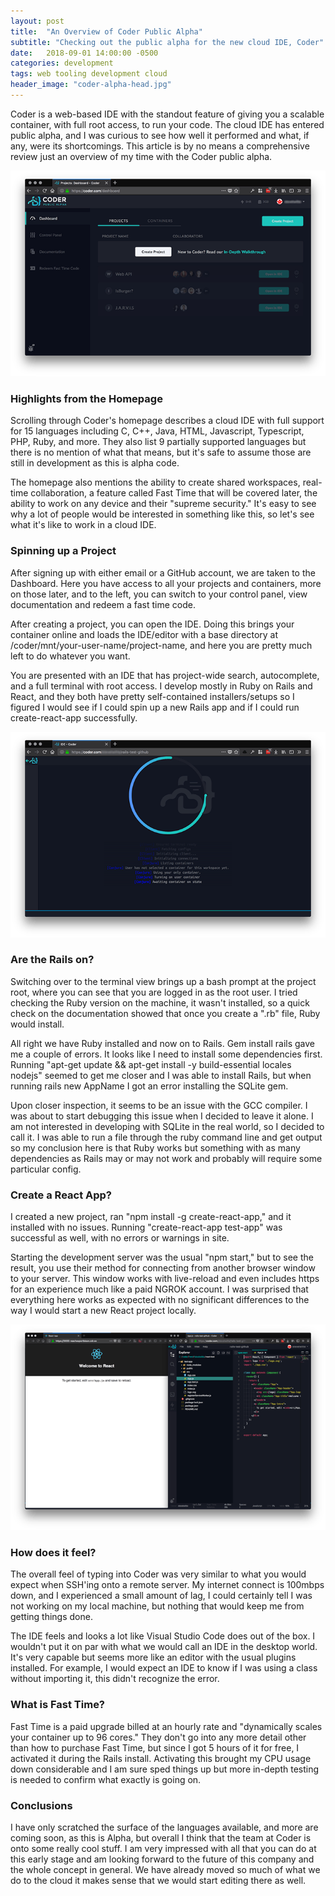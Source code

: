 ```yaml
---
layout: post
title:  "An Overview of Coder Public Alpha"
subtitle: "Checking out the public alpha for the new cloud IDE, Coder"
date:   2018-09-01 14:00:00 -0500
categories: development
tags: web tooling development cloud
header_image: "coder-alpha-head.jpg"
---
```

Coder is a web-based IDE with the standout feature of giving you a scalable container, with full root access, to run your code.  The cloud IDE has entered public alpha, and I was curious to see how well it performed and what, if any, were its shortcomings.  This article is by no means a comprehensive review just an overview of my time with the Coder public alpha.

![Coder Alpha](../assets/coder-image-1.png)
 
### Highlights from the Homepage

Scrolling through Coder's homepage describes a cloud IDE with full support for 15 languages including C, C++, Java, HTML, Javascript, Typescript, PHP, Ruby, and more.  They also list 9 partially supported languages but there is no mention of what that means, but it's safe to assume those are still in development as this is alpha code.

The homepage also mentions the ability to create shared workspaces, real-time collaboration, a feature called Fast Time that will be covered later, the ability to work on any device and their "supreme security."  It's easy to see why a lot of people would be interested in something like this, so let's see what it's like to work in a cloud IDE.

 
### Spinning up a Project

After signing up with either email or a GitHub account, we are taken to the Dashboard.  Here you have access to all your projects and containers, more on those later, and to the left, you can switch to your control panel, view documentation and redeem a fast time code.

After creating a project, you can open the IDE.  Doing this brings your container online and loads the IDE/editor with a base directory at /coder/mnt/your-user-name/project-name, and here you are pretty much left to do whatever you want.

You are presented with an IDE that has project-wide search, autocomplete, and a full terminal with root access.  I develop mostly in Ruby on Rails and React, and they both have pretty self-contained installers/setups so I figured I would see if I could spin up a new Rails app and if I could run create-react-app successfully.

![Coder Alpha](../assets/coder-image-2.png)
 
### Are the Rails on?

Switching over to the terminal view brings up a bash prompt at the project root, where you can see that you are logged in as the root user.  I tried checking the Ruby version on the machine, it wasn't installed, so a quick check on the documentation showed that once you create a ".rb" file, Ruby would install.  

All right we have Ruby installed and now on to Rails.  Gem install rails gave me a couple of errors.  It looks like I need to install some dependencies first.  Running "apt-get update && apt-get install -y build-essential locales nodejs" seemed to get me closer and I was able to install Rails, but when running rails new AppName I got an error installing the SQLite gem.

Upon closer inspection, it seems to be an issue with the GCC compiler.  I was about to start debugging this issue when I decided to leave it alone.  I am not interested in developing with SQLite in the real world, so I decided to call it.  I was able to run a file through the ruby command line and get output so my conclusion here is that Ruby works but something with as many dependencies as Rails may or may not work and probably will require some particular config.

 
### Create a React App?

I created a new project, ran "npm install -g create-react-app," and it installed with no issues.  Running "create-react-app test-app" was successful as well, with no errors or warnings in site.

Starting the development server was the usual "npm start," but to see the result, you use their method for connecting from another browser window to your server.  This window works with live-reload and even includes https for an experience much like a paid NGROK account.  I was surprised that everything here works as expected with no significant differences to the way I would start a new React project locally.

![Coder Alpha](../assets/coder-image-3.png)

### How does it feel?

The overall feel of typing into Coder was very similar to what you would expect when SSH'ing onto a remote server.  My internet connect is 100mbps down, and I experienced a small amount of lag, I could certainly tell I was not working on my local machine, but nothing that would keep me from getting things done.

The IDE feels and looks a lot like Visual Studio Code does out of the box.  I wouldn't put it on par with what we would call an IDE in the desktop world.  It's very capable but seems more like an editor with the usual plugins installed.  For example, I would expect an IDE to know if I was using a class without importing it, this didn't recognize the error.

 
### What is Fast Time?

Fast Time is a paid upgrade billed at an hourly rate and "dynamically scales your container up to 96 cores."  They don't go into any more detail other than how to purchase Fast Time, but since I got 5 hours of it for free, I activated it during the Rails install.  Activating this brought my CPU usage down considerable and I am sure sped things up but more in-depth testing is needed to confirm what exactly is going on.

 
### Conclusions

I have only scratched the surface of the languages available, and more are coming soon, as this is Alpha, but overall I think that the team at Coder is onto some really cool stuff.  I am very impressed with all that you can do at this early stage and am looking forward to the future of this company and the whole concept in general.  We have already moved so much of what we do to the cloud it makes sense that we would start editing there as well.
